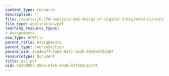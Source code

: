 ```yaml
---
content_type: resource
description: ''
file: /courses/6-374-analysis-and-design-of-digital-integrated-circuits-fall-2003/5dcb80b345eaefe50da8b47366c2cc74_ps1.pdf
file_type: application/pdf
learning_resource_types:
- Assignments
ocw_type: OCWFile
parent_title: Assignments
parent_type: CourseSection
parent_uid: 4c44ea77-5ab9-04f2-34d9-1945eb78460f
resourcetype: Document
title: ps1.pdf
uid: 5dcb80b3-45ea-efe5-0da8-b47366c2cc74
---
```


